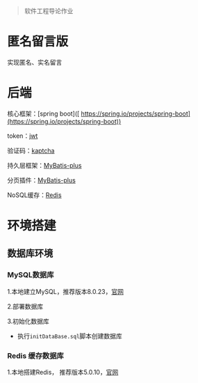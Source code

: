 > 软件工程导论作业
# 匿名留言版

实现匿名、实名留言



# 后端

核心框架：[spring boot]([ https://spring.io/projects/spring-boot](https://spring.io/projects/spring-boot))

token：[jwt](https://github.com/jwtk/jjwt)

验证码：[kaptcha]()

持久层框架：[MyBatis-plus](https://github.com/baomidou/mybatis-plus)

分页插件：[MyBatis-plus](https://github.com/baomidou/mybatis-plus)

NoSQL缓存：[Redis]()



# 环境搭建

## 数据库环境

### MySQL数据库

1.本地建立MySQL，推荐版本8.0.23，[官网](https://www.mysql.com/downloads/)

2.部署数据库

3.初始化数据库

- 执行`initDataBase.sql`脚本创建数据库

### Redis 缓存数据库

1.本地搭建Redis， 推荐版本5.0.10，[官网](https://redis.io/download)